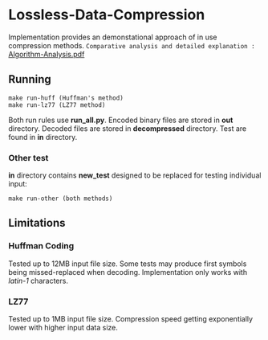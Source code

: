 # Lossless-Data-Compression
Implementation provides an demonstational approach of in use compression methods.
` Comparative analysis and detailed explanation : `
[Algorithm-Analysis.pdf](./Algorithm-Analysis.pdf)

## Running
``` 
make run-huff (Huffman's method)
make run-lz77 (LZ77 method)
```
Both run rules use **run_all.py**. Encoded binary files are stored in **out** directory. Decoded files are stored in **decompressed** directory. Test are found in **in** directory.

### Other test
**in** directory contains **new_test** designed to be replaced for testing individual input:
```
make run-other (both methods)
```

## Limitations
### Huffman Coding
Tested up to 12MB input file size. Some tests may produce first symbols being missed-replaced when decoding. Implementation only works with *latin-1* characters.

### LZ77
Tested up to 1MB input file size. Compression speed getting exponentially lower with higher input data size.

